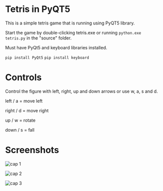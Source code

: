 # Tetris in PyQT5

This is a simple tetris game that is running using PyQT5 library.

Start the game by double-clicking tetris.exe or running `python.exe tetris.py` in the "source" folder.

Must have PyQt5 and keyboard libraries installed.

`pip install PyQt5`
`pip install keyboard`

# Controls

Control the figure with left, right, up and down arrows or use w, a, s and d.

left / a = move left

right / d = move right

up / w = rotate

down / s = fall

# Screenshots

![cap 1](https://github.com/combo-wombo/Python-PyQT5-Tetris-game/blob/main/screenshots/1.jpg?raw=true)

![cap 2](https://github.com/combo-wombo/Python-PyQT5-Tetris-game/blob/main/screenshots/2.jpg?raw=true)

![cap 3](https://github.com/combo-wombo/Python-PyQT5-Tetris-game/blob/main/screenshots/3.jpg?raw=true)


